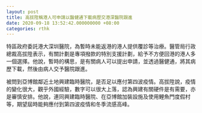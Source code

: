 ```yaml
---
layout: post
title: 高拔陞稱港人可申請以醫健通下載病歷交港深醫院跟進
date: 2020-09-18 13:52:42.000000000 +08:00
categories: rthk
---
```


特區政府委託港大深圳醫院，為暫時未能返港的港人提供覆診等治療。醫管局行政總裁高拔陞表示，有關計劃是專項撥款的特別支援計劃，給予不方便回港的港人多一個選擇。他說，暫時的構思，是有關病人可以提出申請，並透過醫健通，將其病歷下載，然後由病人交予醫院跟進。

被問到亞博館鄰近土地興建臨時醫院，是否足以應付第四波疫情。高拔陞說，疫情的變化很大，觀乎外國經驗，數字可以很大上落，認為興建有關硬件是有需要，亦是審慎安排。他說，連同興建臨時醫院、在亞博館加裝設施及使用鯉魚門度假村等，期望屆時能夠應付到第四波疫情和冬季流感高峰。
